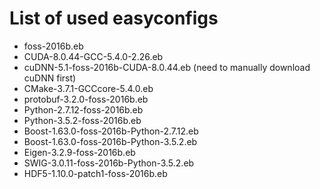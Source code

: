 # List of used easyconfigs

- foss-2016b.eb
- CUDA-8.0.44-GCC-5.4.0-2.26.eb
- cuDNN-5.1-foss-2016b-CUDA-8.0.44.eb (need to manually download cuDNN first)
- CMake-3.7.1-GCCcore-5.4.0.eb
- protobuf-3.2.0-foss-2016b.eb
- Python-2.7.12-foss-2016b.eb
- Python-3.5.2-foss-2016b.eb
- Boost-1.63.0-foss-2016b-Python-2.7.12.eb
- Boost-1.63.0-foss-2016b-Python-3.5.2.eb
- Eigen-3.2.9-foss-2016b.eb
- SWIG-3.0.11-foss-2016b-Python-3.5.2.eb
- HDF5-1.10.0-patch1-foss-2016b.eb
